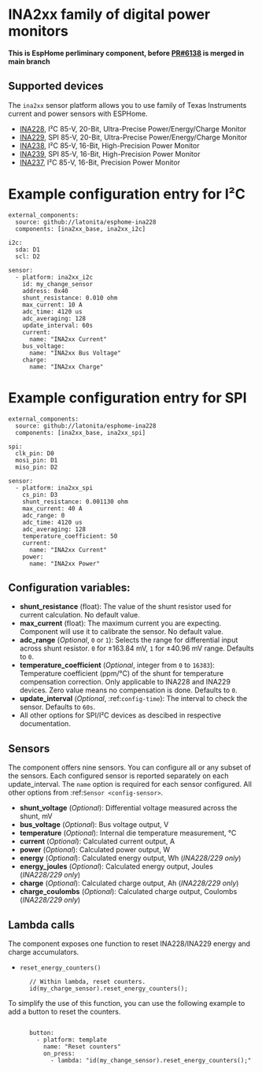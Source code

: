 INA2xx family of digital power monitors
=======================================

**This is EspHome perliminary component, before [PR#6138](https://github.com/esphome/esphome/pull/6138) is merged in main branch**

Supported devices
-----------------
The ``ina2xx`` sensor platform allows you to use family of Texas Instruments current and power 
sensors with ESPHome.

- [INA228](http://www.ti.com/lit/ds/symlink/ina228.pdf), I²C 85-V, 20-Bit, Ultra-Precise Power/Energy/Charge Monitor
- [INA229](http://www.ti.com/lit/ds/symlink/ina229.pdf>), SPI 85-V, 20-Bit, Ultra-Precise Power/Energy/Charge Monitor
- [INA238](http://www.ti.com/lit/ds/symlink/ina238.pdf>), I²C 85-V, 16-Bit, High-Precision Power Monitor
- [INA239](http://www.ti.com/lit/ds/symlink/ina239.pdf>), SPI 85-V, 16-Bit, High-Precision Power Monitor
- [INA237](http://www.ti.com/lit/ds/symlink/ina237.pdf>), I²C 85-V, 16-Bit, Precision Power Monitor


# Example configuration entry for I²C
```
external_components:
  source: github://latonita/esphome-ina228
  components: [ina2xx_base, ina2xx_i2c]

i2c:
  sda: D1
  scl: D2
    
sensor:
  - platform: ina2xx_i2c
    id: my_change_sensor
    address: 0x40
    shunt_resistance: 0.010 ohm
    max_current: 10 A
    adc_time: 4120 us
    adc_averaging: 128
    update_interval: 60s
    current:
      name: "INA2xx Current"
    bus_voltage:
      name: "INA2xx Bus Voltage"
    charge:
      name: "INA2xx Charge"

```
# Example configuration entry for SPI
```
external_components:
  source: github://latonita/esphome-ina228
  components: [ina2xx_base, ina2xx_spi]

spi:
  clk_pin: D0
  mosi_pin: D1
  miso_pin: D2
    
sensor:
  - platform: ina2xx_spi
    cs_pin: D3
    shunt_resistance: 0.001130 ohm
    max_current: 40 A
    adc_range: 0
    adc_time: 4120 us
    adc_averaging: 128
    temperature_coefficient: 50
    current:
      name: "INA2xx Current"
    power:
      name: "INA2xx Power"
```

Configuration variables:
------------------------

- **shunt_resistance** (float): The value of the shunt resistor used for current calculation. No default value.
- **max_current** (float): The maximum current you are expecting. Component will use it to 
  calibrate the sensor. No default value.
- **adc_range** (*Optional*, ``0`` or ``1``): Selects the range for differential input across shunt
  resistor. ``0`` for ±163.84 mV, ``1`` for ±40.96 mV range. Defaults to ``0``.
- **temperature_coefficient** (*Optional*, integer from ``0`` to ``16383``): Temperature coefficient (ppm/°C) of the 
  shunt for temperature compensation correction. Only applicable to INA228 and INA229 devices. Zero value means 
  no compensation is done. Defaults to ``0``.
- **update_interval** (*Optional*, :ref:`config-time`): The interval to check the sensor. Defaults to ``60s``.
- All other options for SPI/I²C devices as descibed in respective documentation.


Sensors
-------
The component offers nine sensors. You can configure all or any subset of the sensors. Each configured sensor 
is reported  separately on each update_interval. The ``name`` option is required for each sensor configured. 
All other options from :ref:`Sensor <config-sensor>`.

- **shunt_voltage** (*Optional*): Differential voltage measured across the shunt, mV
- **bus_voltage** (*Optional*): Bus voltage output, V
- **temperature** (*Optional*): Internal die temperature measurement, °C
- **current** (*Optional*): Calculated current output, A
- **power** (*Optional*): Calculated power output, W
- **energy** (*Optional*): Calculated energy output, Wh (*INA228/229 only*)
- **energy_joules** (*Optional*): Calculated energy output, Joules (*INA228/229 only*)
- **charge** (*Optional*): Calculated charge output, Ah (*INA228/229 only*)
- **charge_coulombs** (*Optional*): Calculated charge output, Coulombs (*INA228/229 only*)

Lambda calls
------------

The component exposes one function to reset INA228/INA229 energy and charge accumulators.

- ``reset_energy_counters()``

```
      // Within lambda, reset counters.
      id(my_charge_sensor).reset_energy_counters();
```
To simplify the use of this function, you can use the following example to add a button to reset the counters.

```

      button:
        - platform: template
          name: "Reset counters"
          on_press:
            - lambda: "id(my_change_sensor).reset_energy_counters();"

```
